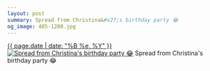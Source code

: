 ```yaml
---
layout: post
summary: Spread from Christina&#x27;s birthday party 😂
og_image: 485-1280.jpg
---
```


<p>
  <time><a href="/485">{{ page.date | date: "%B %e, %Y" }}</a></time>
  <a href="/485"><img src="{{ site.assets_url }}/485-640.jpg" srcset="{{ site.assets_url }}/485-1280.jpg 1280w, {{ site.assets_url }}/485-960.jpg 960w, {{ site.assets_url }}/485-640.jpg 640w, {{ site.assets_url }}/485-320.jpg 320w" sizes="(min-width: 700px) 50vw, calc(100vw - 2rem)" alt="Spread from Christina&#x27;s birthday party 😂" /></a>
  <span>Spread from Christina&#x27;s birthday party 😂</span>
</p>
